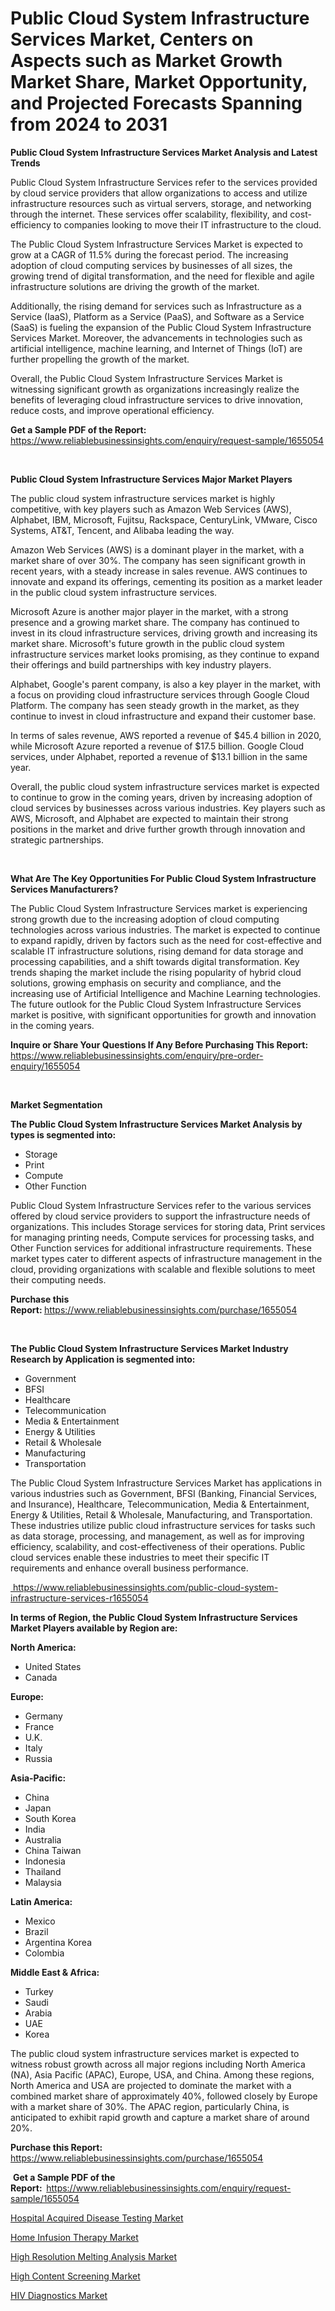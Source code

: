 <p><h1>Public Cloud System Infrastructure Services Market, Centers on Aspects such as Market Growth Market Share, Market Opportunity, and Projected Forecasts Spanning from 2024 to 2031</h1></p><p><strong>Public Cloud System Infrastructure Services Market Analysis and Latest Trends</strong></p>
<p><p>Public Cloud System Infrastructure Services refer to the services provided by cloud service providers that allow organizations to access and utilize infrastructure resources such as virtual servers, storage, and networking through the internet. These services offer scalability, flexibility, and cost-efficiency to companies looking to move their IT infrastructure to the cloud.</p><p>The Public Cloud System Infrastructure Services Market is expected to grow at a CAGR of 11.5% during the forecast period. The increasing adoption of cloud computing services by businesses of all sizes, the growing trend of digital transformation, and the need for flexible and agile infrastructure solutions are driving the growth of the market.</p><p>Additionally, the rising demand for services such as Infrastructure as a Service (IaaS), Platform as a Service (PaaS), and Software as a Service (SaaS) is fueling the expansion of the Public Cloud System Infrastructure Services Market. Moreover, the advancements in technologies such as artificial intelligence, machine learning, and Internet of Things (IoT) are further propelling the growth of the market.</p><p>Overall, the Public Cloud System Infrastructure Services Market is witnessing significant growth as organizations increasingly realize the benefits of leveraging cloud infrastructure services to drive innovation, reduce costs, and improve operational efficiency.</p></p>
<p><strong>Get a Sample PDF of the Report:&nbsp;</strong> <a href="https://www.reliablebusinessinsights.com/enquiry/request-sample/1655054">https://www.reliablebusinessinsights.com/enquiry/request-sample/1655054</a></p>
<p>&nbsp;</p>
<p><strong>Public Cloud System Infrastructure Services Major Market Players</strong></p>
<p><p>The public cloud system infrastructure services market is highly competitive, with key players such as Amazon Web Services (AWS), Alphabet, IBM, Microsoft, Fujitsu, Rackspace, CenturyLink, VMware, Cisco Systems, AT&T, Tencent, and Alibaba leading the way. </p><p>Amazon Web Services (AWS) is a dominant player in the market, with a market share of over 30%. The company has seen significant growth in recent years, with a steady increase in sales revenue. AWS continues to innovate and expand its offerings, cementing its position as a market leader in the public cloud system infrastructure services.</p><p>Microsoft Azure is another major player in the market, with a strong presence and a growing market share. The company has continued to invest in its cloud infrastructure services, driving growth and increasing its market share. Microsoft's future growth in the public cloud system infrastructure services market looks promising, as they continue to expand their offerings and build partnerships with key industry players.</p><p>Alphabet, Google's parent company, is also a key player in the market, with a focus on providing cloud infrastructure services through Google Cloud Platform. The company has seen steady growth in the market, as they continue to invest in cloud infrastructure and expand their customer base.</p><p>In terms of sales revenue, AWS reported a revenue of $45.4 billion in 2020, while Microsoft Azure reported a revenue of $17.5 billion. Google Cloud services, under Alphabet, reported a revenue of $13.1 billion in the same year.</p><p>Overall, the public cloud system infrastructure services market is expected to continue to grow in the coming years, driven by increasing adoption of cloud services by businesses across various industries. Key players such as AWS, Microsoft, and Alphabet are expected to maintain their strong positions in the market and drive further growth through innovation and strategic partnerships.</p></p>
<p>&nbsp;</p>
<p><strong>What Are The Key Opportunities For Public Cloud System Infrastructure Services Manufacturers?</strong></p>
<p><p>The Public Cloud System Infrastructure Services market is experiencing strong growth due to the increasing adoption of cloud computing technologies across various industries. The market is expected to continue to expand rapidly, driven by factors such as the need for cost-effective and scalable IT infrastructure solutions, rising demand for data storage and processing capabilities, and a shift towards digital transformation. Key trends shaping the market include the rising popularity of hybrid cloud solutions, growing emphasis on security and compliance, and the increasing use of Artificial Intelligence and Machine Learning technologies. The future outlook for the Public Cloud System Infrastructure Services market is positive, with significant opportunities for growth and innovation in the coming years.</p></p>
<p><strong>Inquire or Share Your Questions If Any Before Purchasing This Report:</strong> <a href="https://www.reliablebusinessinsights.com/enquiry/pre-order-enquiry/1655054">https://www.reliablebusinessinsights.com/enquiry/pre-order-enquiry/1655054</a></p>
<p>&nbsp;</p>
<p><strong>Market Segmentation</strong></p>
<p><strong>The Public Cloud System Infrastructure Services Market Analysis by types is segmented into:</strong></p>
<p><ul><li>Storage</li><li>Print</li><li>Compute</li><li>Other Function</li></ul></p>
<p><p>Public Cloud System Infrastructure Services refer to the various services offered by cloud service providers to support the infrastructure needs of organizations. This includes Storage services for storing data, Print services for managing printing needs, Compute services for processing tasks, and Other Function services for additional infrastructure requirements. These market types cater to different aspects of infrastructure management in the cloud, providing organizations with scalable and flexible solutions to meet their computing needs.</p></p>
<p><strong>Purchase this Report:&nbsp;</strong><a href="https://www.reliablebusinessinsights.com/purchase/1655054">https://www.reliablebusinessinsights.com/purchase/1655054</a></p>
<p>&nbsp;</p>
<p><strong>The Public Cloud System Infrastructure Services Market Industry Research by Application is segmented into:</strong></p>
<p><ul><li>Government</li><li>BFSI</li><li>Healthcare</li><li>Telecommunication</li><li>Media & Entertainment</li><li>Energy & Utilities</li><li>Retail & Wholesale</li><li>Manufacturing</li><li>Transportation</li></ul></p>
<p><p>The Public Cloud System Infrastructure Services Market has applications in various industries such as Government, BFSI (Banking, Financial Services, and Insurance), Healthcare, Telecommunication, Media & Entertainment, Energy & Utilities, Retail & Wholesale, Manufacturing, and Transportation. These industries utilize public cloud infrastructure services for tasks such as data storage, processing, and management, as well as for improving efficiency, scalability, and cost-effectiveness of their operations. Public cloud services enable these industries to meet their specific IT requirements and enhance overall business performance.</p></p>
<p><a href="https://www.reliablebusinessinsights.com/public-cloud-system-infrastructure-services-r1655054">&nbsp;https://www.reliablebusinessinsights.com/public-cloud-system-infrastructure-services-r1655054</a></p>
<p><strong>In terms of Region, the Public Cloud System Infrastructure Services Market Players available by Region are:</strong></p>
<p>
    <p> <strong> North America: </strong>
        <ul>
            <li>United States</li>
            <li>Canada</li>
        </ul>
        </p> 
    <p> <strong> Europe: </strong>
        <ul>
            <li>Germany</li>
            <li>France</li>
            <li>U.K.</li>
            <li>Italy</li>
            <li>Russia</li>
        </ul>
        </p> 
    <p> <strong> Asia-Pacific: </strong>
        <ul>
            <li>China</li>
            <li>Japan</li>
            <li>South Korea</li>
            <li>India</li>
            <li>Australia</li>
            <li>China Taiwan</li>
            <li>Indonesia</li>
            <li>Thailand</li>
            <li>Malaysia</li>
        </ul>
        </p> 
    <p> <strong> Latin America: </strong>
        <ul>
            <li>Mexico</li>
            <li>Brazil</li>
            <li>Argentina Korea</li>
            <li>Colombia</li>
        </ul>
        </p> 
    <p> <strong> Middle East & Africa: </strong>
        <ul>
            <li>Turkey</li>
            <li>Saudi</li>
            <li>Arabia</li>
            <li>UAE</li>
            <li>Korea</li>
        </ul>
    </p>
    </p>
<p><p>The public cloud system infrastructure services market is expected to witness robust growth across all major regions including North America (NA), Asia Pacific (APAC), Europe, USA, and China. Among these regions, North America and USA are projected to dominate the market with a combined market share of approximately 40%, followed closely by Europe with a market share of 30%. The APAC region, particularly China, is anticipated to exhibit rapid growth and capture a market share of around 20%.</p></p>
<p><strong>Purchase this Report: </strong><a href="https://www.reliablebusinessinsights.com/purchase/1655054">https://www.reliablebusinessinsights.com/purchase/1655054</a></p>
<p>&nbsp;<strong>Get a Sample PDF of the Report:&nbsp;&nbsp;</strong><a href="https://www.reliablebusinessinsights.com/enquiry/request-sample/1655054">https://www.reliablebusinessinsights.com/enquiry/request-sample/1655054</a></p>
<p><strong></strong></p>
<p><p><a href="https://github.com/JordyBecker/Market-Research-Report-List-1/blob/main/hospital-acquired-disease-testing-market.md">Hospital Acquired Disease Testing Market</a></p><p><a href="https://github.com/sydneyHley85/Market-Research-Report-List-1/blob/main/home-infusion-therapy-market.md">Home Infusion Therapy Market</a></p><p><a href="https://github.com/JosephMorgnlvXXff/Market-Research-Report-List-1/blob/main/high-resolution-melting-analysis-market.md">High Resolution Melting Analysis Market</a></p><p><a href="https://github.com/ochgvvcj16/Market-Research-Report-List-1/blob/main/high-content-screening-market.md">High Content Screening Market</a></p><p><a href="https://github.com/trameciabutler45/Market-Research-Report-List-1/blob/main/hiv-diagnostics-market.md">HIV Diagnostics Market</a></p></p>